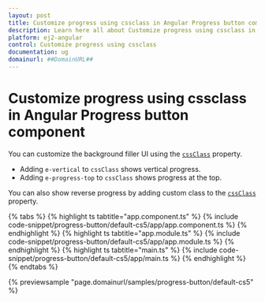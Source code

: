 ```yaml
---
layout: post
title: Customize progress using cssclass in Angular Progress button component | Syncfusion
description: Learn here all about Customize progress using cssclass in Syncfusion Angular Progress button component of Syncfusion Essential JS 2 and more.
platform: ej2-angular
control: Customize progress using cssclass 
documentation: ug
domainurl: ##DomainURL##
---
```


# Customize progress using cssclass in Angular Progress button component

You can customize the background filler UI using the [`cssClass`](https://ej2.syncfusion.com/angular/documentation/api/progress-button#cssClass) property.

* Adding `e-vertical` to `cssClass` shows vertical progress.
* Adding `e-progress-top` to `cssClass` shows progress at the top.

You can also show reverse progress by adding custom class to the [`cssClass`](https://ej2.syncfusion.com/angular/documentation/api/progress-button#cssClass) property.

{% tabs %}
{% highlight ts tabtitle="app.component.ts" %}
{% include code-snippet/progress-button/default-cs5/app/app.component.ts %}
{% endhighlight %}
{% highlight ts tabtitle="app.module.ts" %}
{% include code-snippet/progress-button/default-cs5/app/app.module.ts %}
{% endhighlight %}
{% highlight ts tabtitle="main.ts" %}
{% include code-snippet/progress-button/default-cs5/app/main.ts %}
{% endhighlight %}
{% endtabs %}
  
{% previewsample "page.domainurl/samples/progress-button/default-cs5" %}